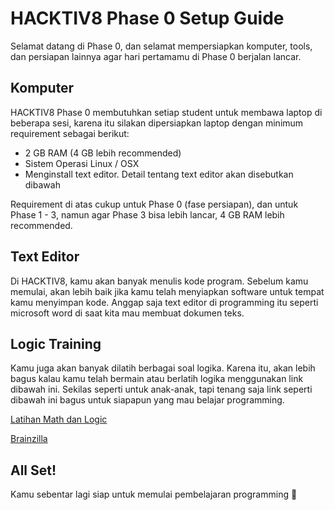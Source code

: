 # HACKTIV8 Phase 0 Setup Guide

Selamat datang di Phase 0, dan selamat mempersiapkan komputer, tools, dan persiapan lainnya agar hari pertamamu di Phase 0 berjalan lancar.

## Komputer

HACKTIV8 Phase 0 membutuhkan setiap student untuk membawa laptop di beberapa sesi, karena itu silakan dipersiapkan laptop dengan minimum requirement sebagai berikut:

- 2 GB RAM (4 GB lebih recommended)
- Sistem Operasi Linux / OSX
- Menginstall text editor. Detail tentang text editor akan disebutkan dibawah

Requirement di atas cukup untuk Phase 0 (fase persiapan), dan untuk Phase 1 - 3, namun agar Phase 3 bisa lebih lancar, 4 GB RAM lebih recommended.

## Text Editor

Di HACKTIV8, kamu akan banyak menulis kode program. Sebelum kamu memulai, akan lebih baik jika kamu telah menyiapkan software untuk tempat kamu menyimpan kode. Anggap saja text editor di programming itu seperti microsoft word di saat kita mau membuat dokumen teks.

## Logic Training

Kamu juga akan banyak dilatih berbagai soal logika. Karena itu, akan lebih bagus kalau kamu telah bermain atau berlatih logika menggunakan link dibawah ini. Sekilas seperti untuk anak-anak, tapi tenang saja link seperti dibawah ini bagus untuk siapapun yang mau belajar programming.

[Latihan Math dan Logic](http://www.kidsmathgamesonline.com/logic.html)

[Brainzilla](https://www.brainzilla.com/)

## All Set!

Kamu sebentar lagi siap untuk memulai pembelajaran programming :muscle: